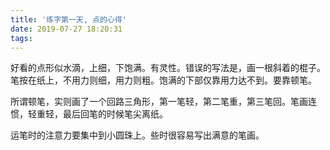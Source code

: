 ```yaml
---
title: '练字第一天, 点的心得'
date: 2019-07-27 18:20:31
tags:
---
```


好看的点形似水滴，上细，下饱满。有灵性。错误的写法是，画一根斜着的棍子。笔按在纸上，不用力则细，用力则粗。饱满的下部仅靠用力达不到。要靠顿笔。

所谓顿笔，实则画了一个回路三角形，第一笔轻，第二笔重，第三笔回。笔画连惯，轻重轻，最后回笔的时候笔尖离纸。

运笔时的注意力要集中到小圆珠上。些时很容易写出满意的笔画。
